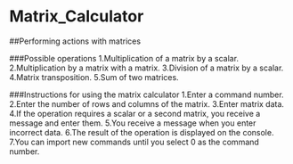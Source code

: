 # Matrix_Calculator

##Performing actions with matrices

###Possible operations
1.Multiplication of a matrix by a scalar.
2.Multiplication by a matrix with a matrix.
3.Division of a matrix by a scalar.
4.Matrix transposition.
5.Sum of two matrices.

###Instructions for using the matrix calculator
1.Enter a command number.
2.Enter the number of rows and columns of the matrix.
3.Enter matrix data.
4.If the operation requires a scalar or a second matrix, you receive a message and enter them.
5.You receive a message when you enter incorrect data.
6.The result of the operation is displayed on the console.
7.You can import new commands until you select 0 as the command number.